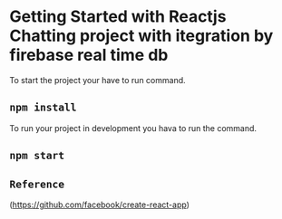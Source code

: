 # Getting Started with Reactjs Chatting project with itegration by firebase real time db

To start the project your have to run command.
## `npm install`

To run your project in development you hava to run the command.
## `npm start`


## `Reference`
(https://github.com/facebook/create-react-app)

